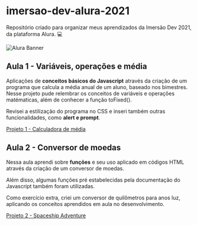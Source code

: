 # imersao-dev-alura-2021
Repositório criado para organizar meus aprendizados da Imersão Dev 2021, da plataforma Alura. :computer:

![Alura Banner](https://imersao.dev/assets/img/imersoes/dev-2021/og-imersao-dev.1616501197.jpg)


## Aula 1 - Variáveis, operações e média

Aplicações de **conceitos básicos do Javascript** através da criação de um programa que calcula a média anual de um aluno, baseado nos bimestres. Nesse projeto pude relembrar os conceitos de variáveis e operações matématicas, além de conhecer a função toFixed(). 

Revisei a estilização do programa no CSS e inseri também outras funcionalidades, como **alert e prompt**.  

[Projeto 1 - Calculadora de média](https://codepen.io/raynebatista/pen/vYZpvbW)

## Aula 2 - Conversor de moedas

Nessa aula aprendi sobre **funções** e seu uso aplicado em códigos HTML através da criação de um conversor de moedas. 

Além disso, algumas funções pré estabelecidas pela documentação do Javascript também foram utilizadas. 

Como exercício extra, criei um conversor de quilômetros para anos luz, aplicando os conceitos aprendidos em aula no desenvolvimento. 

[Projeto 2 - Spaceship Adventure](https://codepen.io/raynebatista/pen/wveXmOV)
